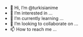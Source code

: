 - 👋 Hi, I’m @turkisianime
- 👀 I’m interested in ...
- 🌱 I’m currently learning ...
- 💞️ I’m looking to collaborate on ...
- 📫 How to reach me ...

<!---
turkisianime/turkisianime is a ✨ special ✨ repository because its `README.md` (this file) appears on your GitHub profile.
You can click the Preview link to take a look at your changes.
--->
